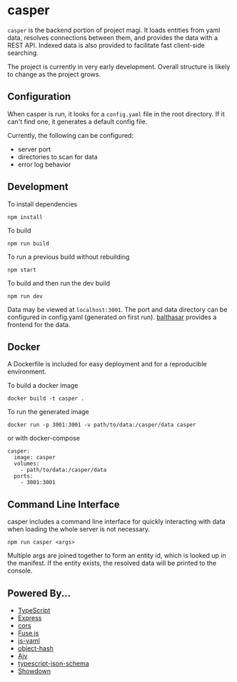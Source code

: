 # casper

`casper` is the backend portion of project magi. It loads entities from yaml data, resolves connections between them, and provides the data with a REST API. Indexed data is also provided to facilitate fast client-side searching.

The project is currently in very early development. Overall structure is likely to change as the project grows.

## Configuration

When casper is run, it looks for a `config.yaml` file in the root directory. If it can't find one, it generates a default config file.

Currently, the following can be configured:

-   server port
-   directories to scan for data
-   error log behavior

## Development

To install dependencies

`npm install`

To build

`npm run build`

To run a previous build without rebuilding

`npm start`

To build and then run the dev build

`npm run dev`

Data may be viewed at `localhost:3001`. The port and data directory can be configured in config.yaml (generated on first run). [balthasar](https://github.com/Drowrin/balthasar) provides a frontend for the data.

## Docker

A Dockerfile is included for easy deployment and for a reproducible environment.

To build a docker image

`docker build -t casper .`

To run the generated image

`docker run -p 3001:3001 -v path/to/data:/casper/data casper`

or with docker-compose

```
casper:
  image: casper
  volumes:
    - path/to/data:/casper/data
  ports:
    - 3001:3001
```

## Command Line Interface

casper includes a command line interface for quickly interacting with data when loading the whole server is not necessary.

`npm run casper <args>`

Multiple args are joined together to form an entity id, which is looked up in the manifest. If the entity exists, the resolved data will be printed to the console.

## Powered By...

-   [TypeScript](https://www.typescriptlang.org/)
-   [Express](https://expressjs.com/)
-   [cors](https://www.npmjs.com/package/cors)
-   [Fuse.js](https://fusejs.io/)
-   [js-yaml](https://www.npmjs.com/package/js-yaml)
-   [object-hash](https://www.npmjs.com/package/object-hash)
-   [Ajv](https://ajv.js.org/)
-   [typescript-json-schema](https://github.com/YousefED/typescript-json-schema)
-   [Showdown](https://github.com/showdownjs/showdown)
